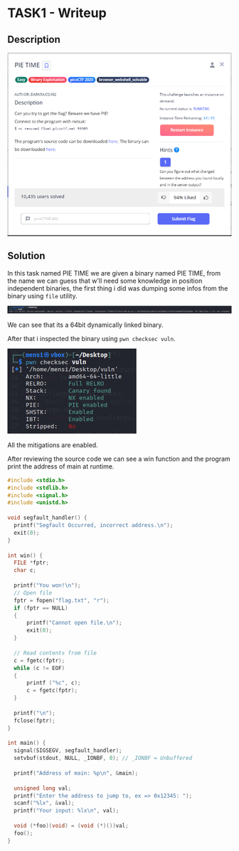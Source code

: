 # TASK1 - Writeup

## Description

![Alt text](img/1.png)

## Solution

In this task named PIE TIME we are given a binary named PIE TIME, from the name we can guess that w'll need some knowledge in position independent binaries, the first thing i did was dumping some infos from the binary using `file` utility.

![Alt text](img/2.png)

We can see that its a 64bit dynamically linked binary.

After that i inspected the binary using `pwn checksec vuln`.

![Alt text](img/3.png)

All the mitigations are enabled.

After reviewing the source code we can see a win function and the program print the address of main at runtime.

```C
#include <stdio.h>
#include <stdlib.h>
#include <signal.h>
#include <unistd.h>

void segfault_handler() {
  printf("Segfault Occurred, incorrect address.\n");
  exit(0);
}

int win() {
  FILE *fptr;
  char c;

  printf("You won!\n");
  // Open file
  fptr = fopen("flag.txt", "r");
  if (fptr == NULL)
  {
      printf("Cannot open file.\n");
      exit(0);
  }

  // Read contents from file
  c = fgetc(fptr);
  while (c != EOF)
  {
      printf ("%c", c);
      c = fgetc(fptr);
  }

  printf("\n");
  fclose(fptr);
}

int main() {
  signal(SIGSEGV, segfault_handler);
  setvbuf(stdout, NULL, _IONBF, 0); // _IONBF = Unbuffered

  printf("Address of main: %p\n", &main);

  unsigned long val;
  printf("Enter the address to jump to, ex => 0x12345: ");
  scanf("%lx", &val);
  printf("Your input: %lx\n", val);

  void (*foo)(void) = (void (*)())val;
  foo();
}
```
